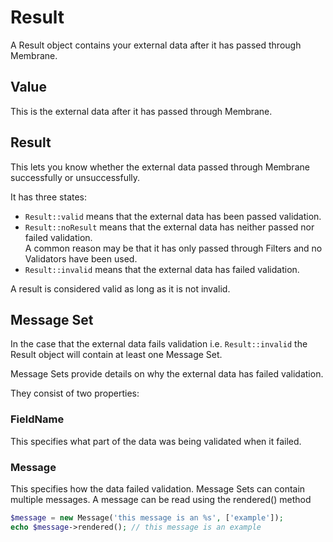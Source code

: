 # Result
A Result object contains your external data after it has passed through Membrane.

## Value

This is the external data after it has passed through Membrane.

## Result

This lets you know whether the external data passed through Membrane successfully or unsuccessfully.

It has three states:

* `Result::valid` means that the external data has been passed validation.
* `Result::noResult` means that the external data has neither passed nor failed validation.  
  A common reason may be that it has only passed through Filters and no Validators have been used.
* `Result::invalid` means that the external data has failed validation.

A result is considered valid as long as it is not invalid.

## Message Set

In the case that the external data fails validation i.e. `Result::invalid` the Result object
will contain at least one Message Set.

Message Sets provide details on why the external data has failed validation. 

They consist of two properties:

### FieldName

This specifies what part of the data was being validated when it failed.

### Message

This specifies how the data failed validation. Message Sets can contain multiple messages.
A message can be read using the rendered() method
```php
$message = new Message('this message is an %s', ['example']);
echo $message->rendered(); // this message is an example
```
